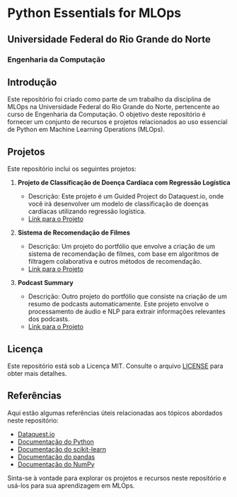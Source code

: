 # Python Essentials for MLOps

## Universidade Federal do Rio Grande do Norte
### Engenharia da Computação

## Introdução
Este repositório foi criado como parte de um trabalho da disciplina de MLOps na Universidade Federal do Rio Grande do Norte, pertencente ao curso de Engenharia da Computação. O objetivo deste repositório é fornecer um conjunto de recursos e projetos relacionados ao uso essencial de Python em Machine Learning Operations (MLOps).

## Projetos
Este repositório inclui os seguintes projetos:

1. **Projeto de Classificação de Doença Cardíaca com Regressão Logística**
   - Descrição: Este projeto é um Guided Project do Dataquest.io, onde você irá desenvolver um modelo de classificação de doenças cardíacas utilizando regressão logística.
   - [Link para o Projeto](#)

2. **Sistema de Recomendação de Filmes**
   - Descrição: Um projeto do portfólio que envolve a criação de um sistema de recomendação de filmes, com base em algoritmos de filtragem colaborativa e outros métodos de recomendação.
   - [Link para o Projeto](#)

3. **Podcast Summary**
   - Descrição: Outro projeto do portfólio que consiste na criação de um resumo de podcasts automaticamente. Este projeto envolve o processamento de áudio e NLP para extrair informações relevantes dos podcasts.
   - [Link para o Projeto](#)

## Licença
Este repositório está sob a Licença MIT. Consulte o arquivo [LICENSE](LICENSE) para obter mais detalhes.

## Referências
Aqui estão algumas referências úteis relacionadas aos tópicos abordados neste repositório:

- [Dataquest.io](https://www.dataquest.io/)
- [Documentação do Python](https://docs.python.org/)
- [Documentação do scikit-learn](https://scikit-learn.org/stable/documentation.html)
- [Documentação do pandas](https://pandas.pydata.org/docs/)
- [Documentação do NumPy](https://numpy.org/doc/)

Sinta-se à vontade para explorar os projetos e recursos neste repositório e usá-los para sua aprendizagem em MLOps.
